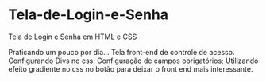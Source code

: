 # Tela-de-Login-e-Senha
Tela de Login e Senha em HTML e CSS

Praticando um pouco por dia...
Tela front-end de controle de acesso.
Configurando Divs no css;
Configuração de campos obrigatórios;
Utilizando efeito gradiente no css no botão para deixar o front end mais interessante.
